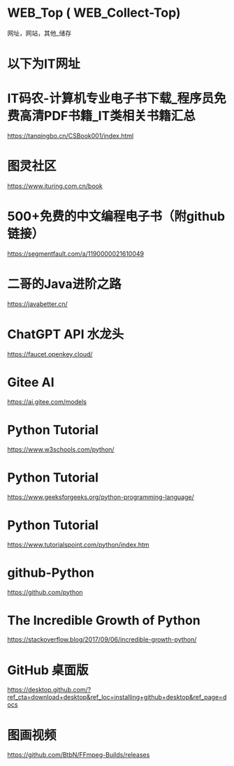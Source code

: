 # WEB_Top ( WEB_Collect-Top)
网址，网站，其他_储存
#
# 以下为IT网址
# IT码农-计算机专业电子书下载_程序员免费高清PDF书籍_IT类相关书籍汇总
https://tanqingbo.cn/CSBook001/index.html

# 图灵社区
https://www.ituring.com.cn/book

# 500+免费的中文编程电子书（附github链接）
https://segmentfault.com/a/1190000021610049

# 二哥的Java进阶之路
https://javabetter.cn/

# ChatGPT API 水龙头
https://faucet.openkey.cloud/

# Gitee AI
https://ai.gitee.com/models

# Python Tutorial
https://www.w3schools.com/python/

# Python Tutorial
https://www.geeksforgeeks.org/python-programming-language/

# Python Tutorial
https://www.tutorialspoint.com/python/index.htm

# github-Python
https://github.com/python

# The Incredible Growth of Python
https://stackoverflow.blog/2017/09/06/incredible-growth-python/

# GitHub 桌面版
https://desktop.github.com/?ref_cta=download+desktop&ref_loc=installing+github+desktop&ref_page=docs

# 图画视频
https://github.com/BtbN/FFmpeg-Builds/releases


